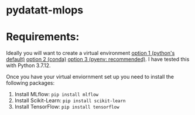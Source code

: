 # pydatatt-mlops


# Requirements:
Ideally you will want to create a virtual environment
[option 1 (python's default)](https://docs.python.org/3/tutorial/venv.html)
[option 2 (conda)](https://docs.conda.io/projects/conda/en/latest/user-guide/tasks/manage-environments.html)
[option 3 (pyenv: recommended)](https://realpython.com/intro-to-pyenv/#virtual-environments-and-pyenv). I have tested this with Python 3.7.12.

Once you have your virtual enviornment set up you need to install the following packages:
1. Install MLflow: `pip install mlflow`
2. Install Scikit-Learn: `pip install scikit-learn`
3. Install TensorFlow: `pip install tensorflow`

